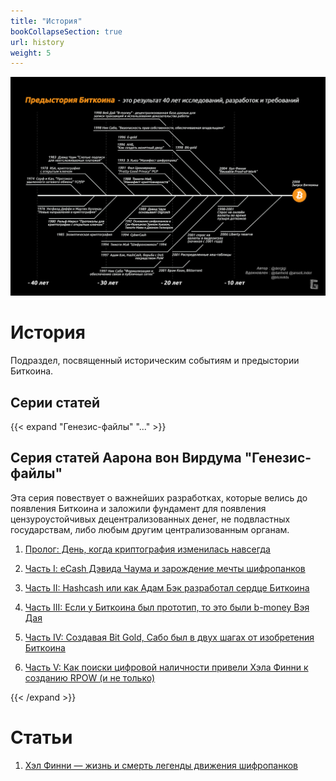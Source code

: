 ```yaml
---
title: "История"
bookCollapseSection: true
url: history
weight: 5
---
```


![cover](/img/172.jpeg)
# История

Подраздел, посвященный историческим событиям и предыстории Биткоина.

## Cерии статей 

{{< expand "Генезис-файлы" "..." >}}
## Серия статей Аарона вон Вирдума "Генезис-файлы"
Эта серия повествует о важнейших разработках, которые велись до появления Биткоина и заложили фундамент для появления цензуроустойчивых децентрализованных денег, не подвластных государствам, либо любым другим централизованным органам.

1. [Пролог: День, когда криптография изменилась навсегда](/gf/genesis-intro)

2. [Часть I: eCash Дэвида Чаума и зарождение мечты шифропанков](/gf/genesis-1)

3. [Часть II: Hashcash или как Адам Бэк разработал сердце Биткоина](/gf/genesis-2)

4. [Часть III: Если у Биткоина был прототип, то это были b-money Вэя Дая](/gf/genesis-3)

5. [Часть IV: Создавая Bit Gold, Сабо был в двух шагах от изобретения Биткоина](/gf/genesis-4)

6. [Часть V: Как поиски цифровой наличности привели Хэла Финни к созданию RPOW (и не только)](/gf/genesis-5)

{{< /expand >}}

# Статьи

1. [Хэл Финни — жизнь и смерть легенды движения шифропанков](/hal-finney)
